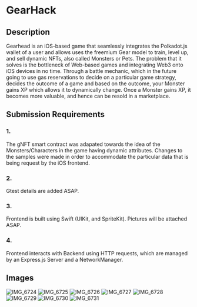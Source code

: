 # GearHack

## Description
Gearhead is an iOS-based game that seamlessly integrates the Polkadot.js wallet of a user and allows uses the freemium Gear model to train, level up, and sell dynamic NFTs, also called Monsters or Pets. The problem that it solves is the bottleneck of Web-based games and integrating Web3 onto iOS devices in no time. Through a battle mechanic, which in the future going to use gas reservations to decide on a particular game strategy, decides the outcome of a game and based on the outcome, your Monster gains XP which allows it to dynamically change. Once a Monster gains XP, it becomes more valuable, and hence can be resold in a marketplace.
## Submission Requirements
### 1. 
The gNFT smart contract was adapated towards the idea of the Monsters/Characters in the game having dynamic attributes. Changes to the samples were made in order to accommodate the particular data that is being request by the iOS frontend.
### 2. 
Gtest details are added ASAP.
### 3.
Frontend is built using Swift (UIKit, and SpriteKit). Pictures will be attached ASAP. 
### 4. 
Frontend interacts with Backend using HTTP requests, which are managed by an Express.js Server and a NetworkManager.

## Images
![IMG_6724](https://github.com/nkoorty/GearHackathon/assets/101601277/306617b5-ccb8-4528-bdbb-7e90cca0183e)
![IMG_6725](https://github.com/nkoorty/GearHackathon/assets/101601277/1a1743ba-4f4b-42be-bdf0-e5b4c5543af2)
![IMG_6726](https://github.com/nkoorty/GearHackathon/assets/101601277/cca0b20c-f15e-4ffc-91e2-8cae7a6f2112)
![IMG_6727](https://github.com/nkoorty/GearHackathon/assets/101601277/e48f59d6-1997-48f7-b749-e1d0b99f4824)
![IMG_6728](https://github.com/nkoorty/GearHackathon/assets/101601277/58fe3142-faab-46c6-99fa-99bb6f8ddfe4)
![IMG_6729](https://github.com/nkoorty/GearHackathon/assets/101601277/a41b9a19-fcae-453f-a2a7-3da3802d85a2)
![IMG_6730](https://github.com/nkoorty/GearHackathon/assets/101601277/8593ec4d-8e2f-4ee1-8264-cc80f98ba1ba)
![IMG_6731](https://github.com/nkoorty/GearHackathon/assets/101601277/37f3ebff-9b51-459e-8b53-d53a3f1f5f87)






